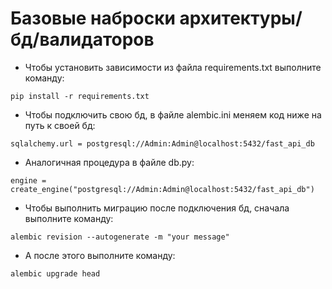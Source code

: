 # Базовые наброски архитектуры/бд/валидаторов

- Чтобы установить зависимости из файла requirements.txt выполните команду:
```
pip install -r requirements.txt
```

- Чтобы подключить свою бд, в файле alembic.ini меняем код ниже на путь к своей бд:
```
sqlalchemy.url = postgresql://Admin:Admin@localhost:5432/fast_api_db
```
- Аналогичная процедура в файле db.py:
```
engine = create_engine("postgresql://Admin:Admin@localhost:5432/fast_api_db")
```
- Чтобы выполнить миграцию после подключения бд, сначала выполните команду:
```
alembic revision --autogenerate -m "your message"
```
- А после этого выполните команду:
```
alembic upgrade head
```